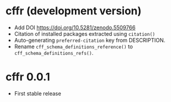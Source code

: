 # cffr (development version)

-   Add DOI <https://doi.org/10.5281/zenodo.5509766>
-   Citation of installed packages extracted using `citation()`
-   Auto-generating `preferred-citation` key from DESCRIPTION.
-   Rename `cff_schema_definitions_reference()` to
    `cff_schema_definitions_refs()`.

# cffr 0.0.1

-   First stable release
